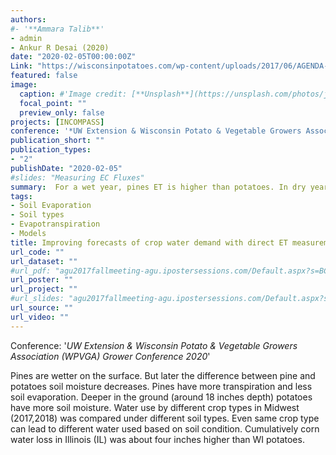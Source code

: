 ```yaml
---
authors: 
#- '**Ammara Talib**'
- admin
- Ankur R Desai (2020)
date: "2020-02-05T00:00:00Z"
Link: "https://wisconsinpotatoes.com/wp-content/uploads/2017/06/AGENDA-2020-2.pdf"
featured: false
image:
  caption: #'Image credit: [**Unsplash**](https://unsplash.com/photos/jdD8gXaTZsc)'#
  focal_point: ""
  preview_only: false
projects: [INCOMPASS]
conference: '*UW Extension & Wisconsin Potato & Vegetable Growers Association (WPVGA) Grower Conference 2020*'
publication_short: ""
publication_types:
- "2"
publishDate: "2020-02-05"
#slides: "Measuring EC Fluxes"
summary:  For a wet year, pines ET is higher than potatoes. In dry years when pine ET is more moisture limited, pine evapotranspiration could be lower, according to previous studies.
tags:
- Soil Evaporation 
- Soil types
- Evapotranspiration 
- Models
title: Improving forecasts of crop water demand with direct ET measurements over irrigated fields
url_code: ""
url_dataset: ""
#url_pdf: "agu2017fallmeeting-agu.ipostersessions.com/Default.aspx?s=BC-27-92-16-96-E4-C3-1C-D7-54-97-11-10-30-54-48"
url_poster: ""
url_project: ""
#url_slides: "agu2017fallmeeting-agu.ipostersessions.com/Default.aspx?s=BC-27-92-16-96-E4-C3-1C-D7-54-97-11-10-30-54-48"
url_source: ""
url_video: ""
---
```

Conference: '*UW Extension & Wisconsin Potato & Vegetable Growers Association (WPVGA) Grower Conference 2020*'

Pines are wetter on the surface. But later the difference between pine and potatoes soil moisture decreases. Pines have more transpiration and less soil evaporation. Deeper in the ground (around 18 inches depth) potatoes have more soil moisture. Water use by different crop types in Midwest (2017,2018) was compared under different soil types. Even same crop type can lead to different water used based on soil condition. Cumulatively corn water loss in Illinois (IL) was about four inches higher than WI potatoes.